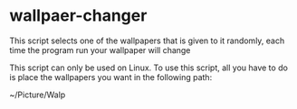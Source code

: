 # wallpaer-changer
This script selects one of the wallpapers that is given to it randomly, each time the program run your wallpaper will change

This script can only be used on Linux.
To use this script, all you have to do is place the wallpapers you want in the following path:

~/Picture/Walp
